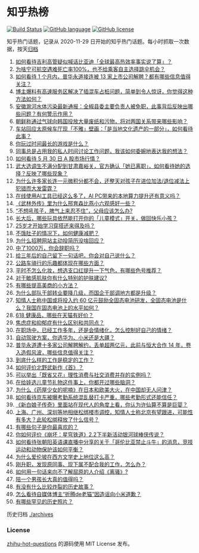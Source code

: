 # 知乎热榜
[![Build Status](https://github.com/ToWeLong/zhihu-hot-questions/workflows/CI/badge.svg)](https://github.com/ToWeLong/zhihu-hot-questions/actions)
[![GitHub language](https://img.shields.io/badge/language-golang-orange.svg)](https://golang.org/)
[![GitHub license](https://img.shields.io/github/license/ToWeLong/zhihu-hot-questions)](https://github.com/ToWeLong/zhihu-hot-questions/blob/main/LICENSE)

知乎热门话题，记录从 2020-11-29 日开始的知乎热门话题。每小时抓取一次数据，按天[归档](./archives)

<!-- BEGIN -->

1. [如何看待吉利高管疑似喊话比亚迪「全球最高热效率事实说了算」？](https://www.zhihu.com/question/657593575)
1. [为啥宁可航空遇难死亡率100%，也不给乘客自主选择跳伞机会？](https://www.zhihu.com/question/315640694)
1. [如何看待 1 个月内，普华永道接连被 13 家上市公司解聘？都有哪些信息值得关注？](https://www.zhihu.com/question/657527251)
1. [博主爆料有高速服务区解决了插混车占桩问题，简单到令人惊讶，你觉得这种方法如何？](https://www.zhihu.com/question/657465592)
1. [安徽滁河水体污染最新通报：全椒县委主要负责人被免职，此事背后反映出哪些问题？有何警示作用？](https://www.zhihu.com/question/657531131)
1. [朝鲜称通过气球向韩国投放大量废纸和污物，将对两国关系带来哪些影响？](https://www.zhihu.com/question/657592102)
1. [车站回应太原候车厅现「不雅」壁画：「是当地文化遗产的一部分」，如何看待此事？](https://www.zhihu.com/question/657460057)
1. [你玩过时间最长的游戏是什么？](https://www.zhihu.com/question/656790296)
1. [同事总是占用我的私人时间讨论工作问题，我该如何委婉地表达我的想法？](https://www.zhihu.com/question/656028920)
1. [如何看待 5 月 30 日 A 股市场行情？](https://www.zhihu.com/question/657629144)
1. [武大选调生不满分配到甘肃嘉峪关，官方确认「她已离职」，如何看待她的选择？反映了哪些现象？](https://www.zhihu.com/question/657580728)
1. [为什么许多家长连一元微积分都不会，还整天对孩子在进位加法/退位减法上犯错而大发雷霆？](https://www.zhihu.com/question/656058015)
1. [在线使用AI工具已经这么多了，AI PC带来的本地算力提升还有意义吗？](https://www.zhihu.com/question/657642423)
1. [《武林外传》里为什么邢育森比燕小六观感好一些？](https://www.zhihu.com/question/295532873)
1. [“不想吼孩子，脾气上来忍不住”，父母应该怎么办?](https://www.zhihu.com/question/657482562)
1. [长大后，哪些玩具依然能打开你的「儿童模式」开关，做回快乐小孩？](https://www.zhihu.com/question/656947432)
1. [25岁才开始学习穿搭还来得及吗？](https://www.zhihu.com/question/655651222)
1. [不饿肚子的情况下，如何健康减肥？](https://www.zhihu.com/question/657065282)
1. [为什么招聘网站主动投简历没啥回应？](https://www.zhihu.com/question/656163283)
1. [中了1000万，你会辞职吗？](https://www.zhihu.com/question/654384274)
1. [给三年后的自己留下一句话吧，你会对自己说什么？](https://www.zhihu.com/question/655553845)
1. [公路车骑行的乐趣都体现在哪些方面？](https://www.zhihu.com/question/654594779)
1. [平时不怎么化妆，想选支口红提升一下气色，有哪些色号推荐？](https://www.zhihu.com/question/511490528)
1. [对于敏感肌肤你有什么特别的护肤建议?](https://www.zhihu.com/question/655532269)
1. [有哪些提高美商的小方法？](https://www.zhihu.com/question/630322518)
1. [为什么部队干部转业要降几级，而国企干部调地方都是升级？](https://www.zhihu.com/question/657416420)
1. [知情人士称中国或将投入约 60 亿元鼓励全固态电池研发，全固态电池是什么？我国在固态电池上的水平如何？](https://www.zhihu.com/question/657554475)
1. [618 健康品，哪些在天猫有好价？](https://www.zhihu.com/question/657047462)
1. [焦虑症和抑郁症有什么区别和共同点？](https://www.zhihu.com/question/657168927)
1. [在职场中，已经工作多年，还是会情绪化，怎么控制好自己的情绪？](https://www.zhihu.com/question/656795454)
1. [自动驾驶方案，你选华为、小米还是大疆？](https://www.zhihu.com/question/657268306)
1. [普华永道遭十多家公司解聘解约，丢单超两亿元，此前与恒大合作 14 年，卷入造假风波，哪些信息值得关注？](https://www.zhihu.com/question/657629794)
1. [到底什么样的工作是稳定的工作？](https://www.zhihu.com/question/656684317)
1. [如何评价北野武新作《首》？](https://www.zhihu.com/question/656934799)
1. [可以举出「既省又花」理性消费与社交消费并存的实例吗？](https://www.zhihu.com/question/656927004)
1. [在给娃选儿童节礼物这件事上，你都开过哪些脑洞？](https://www.zhihu.com/question/656946336)
1. [为什么《药屋少女的呢喃》在日本和欧美大火，在中国却无人问津？](https://www.zhihu.com/question/653587166)
1. [如何看待京东被曝考勤系统混乱替打卡严重，哪些考勤形式还能信任？](https://www.zhihu.com/question/657311035)
1. [《新白娘子传奇》里面站在现代人的角度上看，你认为许仙算不算是巨婴？](https://www.zhihu.com/question/361988911)
1. [上海、广州、深圳等地相继松绑楼市调控，知情人士称北京有望跟进，可能性有多大？此轮松绑释放了什么信号？](https://www.zhihu.com/question/657529855)
1. [有哪些句子是你最喜欢的？](https://www.zhihu.com/question/657474881)
1. [你如何评价《崩坏：星穹铁道》2.2下半新活动银河球棒侠传说？](https://www.zhihu.com/question/657630451)
1. [如何看待张朝阳英语课直播中分享的关于「哥伦比亚禁止斗牛」的消息，竞技运动和动物保护该如何平衡？](https://www.zhihu.com/question/657594576)
1. [为什么爱伦坡在西方文学史上地位这么高？](https://www.zhihu.com/question/27770988)
1. [刚升职，发现原同事、现下属不配合我的工作，怎么办？](https://www.zhihu.com/question/656274621)
1. [如何用一句话来向不了解屈原的人介绍《离骚》?](https://www.zhihu.com/question/656857639)
1. [陪一个男孩长大真的值得吗？](https://www.zhihu.com/question/375417905)
1. [有没有什么比较炸裂的历史故事？](https://www.zhihu.com/question/651580200)
1. [怎么看待自媒体博主“折腾de老猫”因造谣向小米道歉？](https://www.zhihu.com/question/657568080)
1. [有哪些罕见的历史照片？](https://www.zhihu.com/question/657443335)

<!-- END -->

历史归档 [./archives](./archives)


### License
[zhihu-hot-questions](https://github.com/towelong/zhihu-hot-questions) 的源码使用 MIT License 发布。